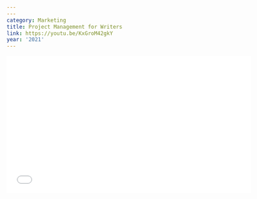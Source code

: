 ```yaml
---
---
category: Marketing
title: Project Management for Writers
link: https://youtu.be/KxGroM42gkY
year: '2021'
---
```

<iframe width="560" height="315" src="{{ page.link }}" frameborder="0" allowfullscreen></iframe>

